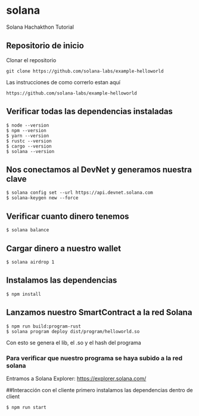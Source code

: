 # solana
Solana Hachakthon Tutorial

## Repositorio de inicio
Clonar el repositorio 
``` 
git clone https://github.com/solana-labs/example-helloworld 

```
Las instrucciones de como correrlo estan aquí
``` 
https://github.com/solana-labs/example-helloworld
```
## Verificar todas las dependencias instaladas

``` 
$ node --version
$ npm --version
$ yarn --version
$ rustc --version
$ cargo --version
$ solana --version
```
## Nos conectamos al DevNet y generamos nuestra clave
``` 
$ solana config set --url https://api.devnet.solana.com
$ solana-keygen new --force
```
 
## Verificar cuanto dinero tenemos
``` 
$ solana balance
```

## Cargar dinero a nuestro wallet
``` 
$ solana airdrop 1
```
## Instalamos las dependencias
``` 
$ npm install
```

## Lanzamos nuestro SmartContract a la red Solana

``` 
$ npm run build:program-rust 
$ solana program deploy dist/program/helloworld.so
```
Con esto se genera el lib, el .so y el hash del programa

### Para verificar que nuestro programa se haya subido a la red solana
Entramos a Solana Explorer: https://explorer.solana.com/

##Interacción con el cliente
primero instalamos las dependencias dentro de client

``` 
$ npm run start 


```

